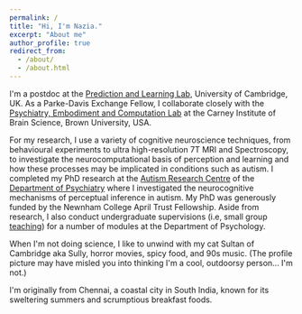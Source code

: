 ```yaml
---
permalink: /
title: "Hi, I'm Nazia."
excerpt: "About me"
author_profile: true
redirect_from: 
  - /about/
  - /about.html
---
```


I'm a postdoc at the [Prediction and Learning Lab](https://www.lawsonlab.co.uk/), University of Cambridge, UK. As a Parke-Davis Exchange Fellow, I collaborate closely with the [Psychiatry, Embodiment and Computation Lab](https://fpetzschner.com/lab/) at the Carney Institute of Brain Science, Brown University, USA.

For my research, I use a variety of cognitive neuroscience techniques, from behavioural experiments to ultra high-resolution 7T MRI and Spectroscopy, to investigate the neurocomputational basis of perception and learning and how these processes may be implicated in conditions such as autism. I completed my PhD research at the [Autism Research Centre](http://www.autismresearchcentre.com/) of the [Department of Psychiatry](https://www.psychiatry.cam.ac.uk/) where I investigated the neurocognitive mechanisms of perceptual inference in autism. My PhD was generously funded by the Newnham College April Trust Fellowship. Aside from research, I also conduct undergraduate supervisions (i.e, small group [teaching](https://naziajassim.github.io/teaching/)) for a number of modules at the Department of Psychology.

When I'm not doing science, I like to unwind with my cat Sultan of Cambridge aka Sully, horror movies, spicy food, and 90s music. (The profile picture may have misled you into thinking I'm a cool, outdoorsy person... I'm not.)

I'm originally from Chennai, a coastal city in South India, known for its sweltering summers and scrumptious breakfast foods.
